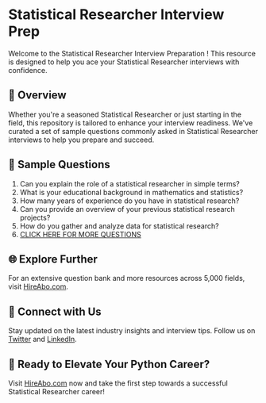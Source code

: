 # Statistical Researcher Interview Prep

Welcome to the Statistical Researcher Interview Preparation ! This resource is designed to help you ace your Statistical Researcher interviews with confidence.

## 🚀 Overview

Whether you're a seasoned Statistical Researcher or just starting in the field, this repository is tailored to enhance your interview readiness. We've curated a set of sample questions commonly asked in Statistical Researcher interviews to help you prepare and succeed.

## 📝 Sample Questions

1. Can you explain the role of a statistical researcher in simple terms?
2. What is your educational background in mathematics and statistics?
3. How many years of experience do you have in statistical research?
4. Can you provide an overview of your previous statistical research projects?
5. How do you gather and analyze data for statistical research?
6. [CLICK HERE FOR MORE QUESTIONS](https://hireabo.com/job/19_1_17/Statistical%20Researcher)

## 🌐 Explore Further

For an extensive question bank and more resources across 5,000 fields, visit [HireAbo.com](https://www.hireabo.com).

## 📱 Connect with Us

Stay updated on the latest industry insights and interview tips. Follow us on [Twitter](https://twitter.com/hireabo) and [LinkedIn](https://www.linkedin.com/in/hire-abo-3609972a8/).

## 🚀 Ready to Elevate Your Python Career?

Visit [HireAbo.com](https://www.hireabo.com) now and take the first step towards a successful Statistical Researcher career!